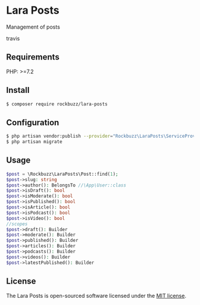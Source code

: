 # Lara Posts

Management of posts

travis

## Requirements

PHP: >=7.2

## Install

```bash
$ composer require rockbuzz/lara-posts
```

## Configuration

```bash
$ php artisan vendor:publish --provider="Rockbuzz\LaraPosts\ServiceProvider"
$ php artisan migrate
```

## Usage

```php
$post = \Rockbuzz\LaraPosts\Post::find(1);
$post->slug: string
$post->author(): BelongsTo //\App\User::class
$post->isDraft(): bool
$post->isModerate(): bool
$post->isPublished(): bool
$post->isArticle(): bool
$post->isPodcast(): bool
$post->isVideo(): bool
//scopes
$post->draft(): Builder
$post->moderate(): Builder
$post->published(): Builder
$post->articles(): Builder
$post->podcasts(): Builder
$post->videos(): Builder
$post->latestPublished(): Builder
```

## License

The Lara Posts is open-sourced software licensed under the [MIT license](https://opensource.org/licenses/MIT).